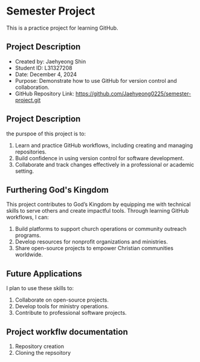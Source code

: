 # Semester Project

This is a practice project for learning GitHub.

## Project Description
- Created by: Jaehyeong Shin
- Student ID: L31327208
- Date: December 4, 2024
- Purpose: Demonstrate how to use GitHub for version control and collaboration.
- GitHub Repository Link: https://github.com/Jaehyeong0225/semester-project.git 

## Project Description
the purspoe of this project is to:
1. Learn and practice GitHub workflows, including creating and managing repositories.
2. Build confidence in using version control for software development.
3. Collaborate and track changes effectively in a professional or academic setting.

## Furthering God's Kingdom
This project contributes to God’s Kingdom by equipping me with technical skills to serve others and create impactful tools. Through learning GitHub workflows, I can:
1. Build platforms to support church operations or community outreach programs.
2. Develop resources for nonprofit organizations and ministries.
3. Share open-source projects to empower Christian communities worldwide.

## Future Applications
I plan to use these skills to:
1. Collaborate on open-source projects.
2. Develop tools for ministry operations.
3. Contribute to professional software projects.


## Project workflw documentation
1. Repository creation
2. Cloning the repsoitory
